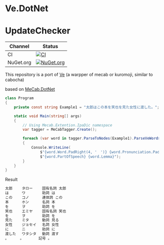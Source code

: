 # Ve.DotNet

# UpdateChecker

Channel | Status
-|-
CI | [![CI](https://github.com/luojunyuan/Ve.DotNet/workflows/CI/badge.svg)](https://github.com/luojunyuan/Ve.DotNet/actions)
NuGet.org | [![NuGet.org](https://img.shields.io/nuget/v/luojunyuan.Ve.DotNet.svg)](https://www.nuget.org/packages/luojunyuan.Ve.DotNet/)

This repository is a port of [Ve](https://github.com/Kimtaro/ve) (a warpper of mecab or kuromoji, similar to cabocha)

based on [MeCab.DotNet](https://github.com/kekyo/MeCab.DotNet)

```csharp
class Program
{
    private const string Example1 = "太郎はこの本を笑也を見た女性に渡した。";

    static void Main(string[] args)
    {
        // Using Mecab.Extention.IpaDic namespace
        var tagger = MeCabTagger.Create();

        foreach (var word in tagger.ParseToNodes(Example1).ParseVeWords())
        {
            Console.WriteLine(
                $"{word.Word.PadRight(4, '　')} {word.Pronunciation.PadRight(5, '　')} " +
                $"{word.PartOfSpeech} {word.Lemma}");
        }
    }
}
```

Result
```cmd
太郎　　 タロー　　 固有名詞 太郎
は　　　 ワ　　　　 助詞 は
この　　 コノ　　　 連体詞 この
本　　　 ホン　　　 名詞 本
を　　　 ヲ　　　　 助詞 を
笑也　　 エミヤ　　 固有名詞 笑也
を　　　 ヲ　　　　 助詞 を
見た　　 ミタ　　　 動詞 見る
女性　　 ジョセイ　 名詞 女性
に　　　 ニ　　　　 助詞 に
渡した　 ワタシタ　 動詞 渡す
。　　　 。　　　　 記号 。
```
